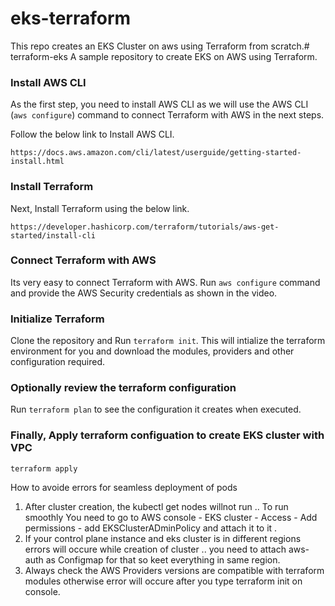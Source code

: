 # eks-terraform
This repo creates an EKS Cluster on aws using Terraform from scratch.# terraform-eks
A sample repository to create EKS on AWS using Terraform.

### Install AWS CLI 

As the first step, you need to install AWS CLI as we will use the AWS CLI (`aws configure`) command to connect Terraform with AWS in the next steps.

Follow the below link to Install AWS CLI.
```
https://docs.aws.amazon.com/cli/latest/userguide/getting-started-install.html
```

### Install Terraform

Next, Install Terraform using the below link.
```
https://developer.hashicorp.com/terraform/tutorials/aws-get-started/install-cli
```

### Connect Terraform with AWS

Its very easy to connect Terraform with AWS. Run `aws configure` command and provide the AWS Security credentials as shown in the video.

### Initialize Terraform

Clone the repository and Run `terraform init`. This will intialize the terraform environment for you and download the modules, providers and other configuration required.

### Optionally review the terraform configuration

Run `terraform plan` to see the configuration it creates when executed.

### Finally, Apply terraform configuation to create EKS cluster with VPC 

`terraform apply`

How to avoide errors for seamless deployment of pods 
1) After cluster creation, the kubectl get nodes willnot run .. To run smoothly You need to go to AWS console - EKS cluster - Access - Add permissions - add EKSClusterADminPolicy and attach it to it .
2) If your control plane instance and eks cluster is in different regions errors will occure while creation of cluster .. you need to attach aws-auth as Configmap for that so keet everything in same region.
3) Always check the AWS Providers versions are compatible with terraform modules otherwise error will occure after you type terraform init on console.
